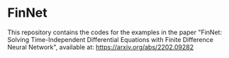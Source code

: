 # FinNet
This repository contains the codes for the examples in the paper "FinNet: Solving Time-Independent Differential Equations with Finite Difference Neural Network", available at:
https://arxiv.org/abs/2202.09282
